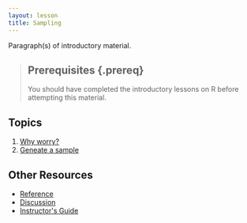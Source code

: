 ```yaml
---
layout: lesson
title: Sampling
---
```

Paragraph(s) of introductory material.

> ## Prerequisites {.prereq}
>
> You should have completed the introductory lessons on R before attempting this material.

## Topics

1.  [Why worry?](01-sampling.html)
2.  [Geneate a sample](02-sampling.html)


## Other Resources

*   [Reference](reference.html)
*   [Discussion](discussion.html)
*   [Instructor's Guide](instructors.html)
